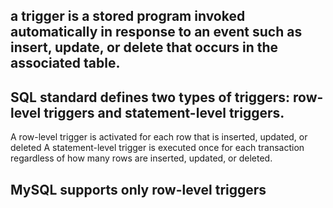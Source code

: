 ## a trigger is a stored program invoked automatically in response to an event such as insert, update, or delete that occurs in the associated table.

## SQL standard defines two types of triggers: row-level triggers and statement-level triggers.

A row-level trigger is activated for each row that is inserted, updated, or deleted
A statement-level trigger is executed once for each transaction regardless of how many rows are inserted, updated, or deleted.

## MySQL supports only row-level triggers

<!-- https://www.javatpoint.com/mysql-trigger -->
